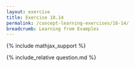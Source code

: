 ```yaml
---
layout: exercise
title: Exercise 18.14
permalink: /concept-learning-exercises/18-14/
breadcrumb: Learning from Examples
---
```


{% include mathjax_support %}

<div><i class="arrow-up loader" data-chapter="concept-learning-exercises" data-exercise="ex_14" data-rating="0"></i></div>
{% include_relative question.md %}
